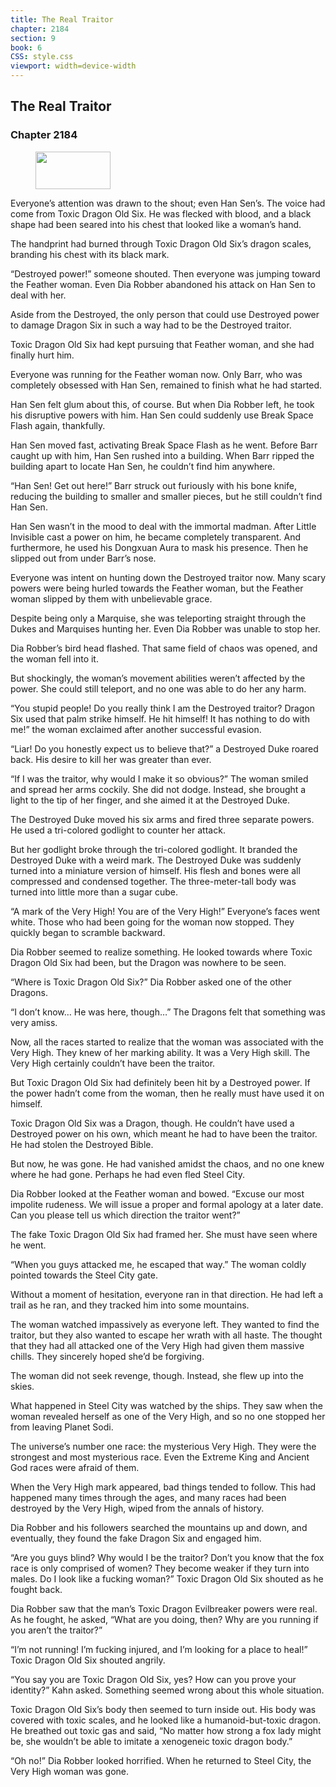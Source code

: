 ```yaml
---
title: The Real Traitor
chapter: 2184
section: 9
book: 6
CSS: style.css
viewport: width=device-width
---
```


## The Real Traitor

### Chapter 2184

<figure>
	<img src="../Images/gem.gif" alt="" id="gem" width="120" height="60" />
</figure>

Everyone’s attention was drawn to the shout; even Han Sen’s. The voice had come from Toxic Dragon Old Six. He was flecked with blood, and a black shape had been seared into his chest that looked like a woman’s hand.

The handprint had burned through Toxic Dragon Old Six’s dragon scales, branding his chest with its black mark.

“Destroyed power!” someone shouted. Then everyone was jumping toward the Feather woman. Even Dia Robber abandoned his attack on Han Sen to deal with her.

Aside from the Destroyed, the only person that could use Destroyed power to damage Dragon Six in such a way had to be the Destroyed traitor.

Toxic Dragon Old Six had kept pursuing that Feather woman, and she had finally hurt him.

Everyone was running for the Feather woman now. Only Barr, who was completely obsessed with Han Sen, remained to finish what he had started.

Han Sen felt glum about this, of course. But when Dia Robber left, he took his disruptive powers with him. Han Sen could suddenly use Break Space Flash again, thankfully.

Han Sen moved fast, activating Break Space Flash as he went. Before Barr caught up with him, Han Sen rushed into a building. When Barr ripped the building apart to locate Han Sen, he couldn’t find him anywhere.

“Han Sen! Get out here!” Barr struck out furiously with his bone knife, reducing the building to smaller and smaller pieces, but he still couldn’t find Han Sen.

Han Sen wasn’t in the mood to deal with the immortal madman. After Little Invisible cast a power on him, he became completely transparent. And furthermore, he used his Dongxuan Aura to mask his presence. Then he slipped out from under Barr’s nose.

Everyone was intent on hunting down the Destroyed traitor now. Many scary powers were being hurled towards the Feather woman, but the Feather woman slipped by them with unbelievable grace.

Despite being only a Marquise, she was teleporting straight through the Dukes and Marquises hunting her. Even Dia Robber was unable to stop her.

Dia Robber’s bird head flashed. That same field of chaos was opened, and the woman fell into it.

But shockingly, the woman’s movement abilities weren’t affected by the power. She could still teleport, and no one was able to do her any harm.

“You stupid people! Do you really think I am the Destroyed traitor? Dragon Six used that palm strike himself. He hit himself! It has nothing to do with me!” the woman exclaimed after another successful evasion.

“Liar! Do you honestly expect us to believe that?” a Destroyed Duke roared back. His desire to kill her was greater than ever.

“If I was the traitor, why would I make it so obvious?” The woman smiled and spread her arms cockily. She did not dodge. Instead, she brought a light to the tip of her finger, and she aimed it at the Destroyed Duke.

The Destroyed Duke moved his six arms and fired three separate powers. He used a tri-colored godlight to counter her attack.

But her godlight broke through the tri-colored godlight. It branded the Destroyed Duke with a weird mark. The Destroyed Duke was suddenly turned into a miniature version of himself. His flesh and bones were all compressed and condensed together. The three-meter-tall body was turned into little more than a sugar cube.

“A mark of the Very High! You are of the Very High!” Everyone’s faces went white. Those who had been going for the woman now stopped. They quickly began to scramble backward.

Dia Robber seemed to realize something. He looked towards where Toxic Dragon Old Six had been, but the Dragon was nowhere to be seen.

“Where is Toxic Dragon Old Six?” Dia Robber asked one of the other Dragons.

“I don’t know… He was here, though…” The Dragons felt that something was very amiss.

Now, all the races started to realize that the woman was associated with the Very High. They knew of her marking ability. It was a Very High skill. The Very High certainly couldn’t have been the traitor.

But Toxic Dragon Old Six had definitely been hit by a Destroyed power. If the power hadn’t come from the woman, then he really must have used it on himself.

Toxic Dragon Old Six was a Dragon, though. He couldn’t have used a Destroyed power on his own, which meant he had to have been the traitor. He had stolen the Destroyed Bible.

But now, he was gone. He had vanished amidst the chaos, and no one knew where he had gone. Perhaps he had even fled Steel City.

Dia Robber looked at the Feather woman and bowed. “Excuse our most impolite rudeness. We will issue a proper and formal apology at a later date. Can you please tell us which direction the traitor went?”

The fake Toxic Dragon Old Six had framed her. She must have seen where he went.

“When you guys attacked me, he escaped that way.” The woman coldly pointed towards the Steel City gate.

Without a moment of hesitation, everyone ran in that direction. He had left a trail as he ran, and they tracked him into some mountains.

The woman watched impassively as everyone left. They wanted to find the traitor, but they also wanted to escape her wrath with all haste. The thought that they had all attacked one of the Very High had given them massive chills. They sincerely hoped she’d be forgiving.

The woman did not seek revenge, though. Instead, she flew up into the skies.

What happened in Steel City was watched by the ships. They saw when the woman revealed herself as one of the Very High, and so no one stopped her from leaving Planet Sodi.

The universe’s number one race: the mysterious Very High. They were the strongest and most mysterious race. Even the Extreme King and Ancient God races were afraid of them.

When the Very High mark appeared, bad things tended to follow. This had happened many times through the ages, and many races had been destroyed by the Very High, wiped from the annals of history.

Dia Robber and his followers searched the mountains up and down, and eventually, they found the fake Dragon Six and engaged him.

“Are you guys blind? Why would I be the traitor? Don’t you know that the fox race is only comprised of women? They become weaker if they turn into males. Do I look like a fucking woman?” Toxic Dragon Old Six shouted as he fought back.

Dia Robber saw that the man’s Toxic Dragon Evilbreaker powers were real. As he fought, he asked, “What are you doing, then? Why are you running if you aren’t the traitor?”

“I’m not running! I’m fucking injured, and I’m looking for a place to heal!” Toxic Dragon Old Six shouted angrily.

“You say you are Toxic Dragon Old Six, yes? How can you prove your identity?” Kahn asked. Something seemed wrong about this whole situation.

Toxic Dragon Old Six’s body then seemed to turn inside out. His body was covered with toxic scales, and he looked like a humanoid-but-toxic dragon. He breathed out toxic gas and said, “No matter how strong a fox lady might be, she wouldn’t be able to imitate a xenogeneic toxic dragon body.”

“Oh no!” Dia Robber looked horrified. When he returned to Steel City, the Very High woman was gone.